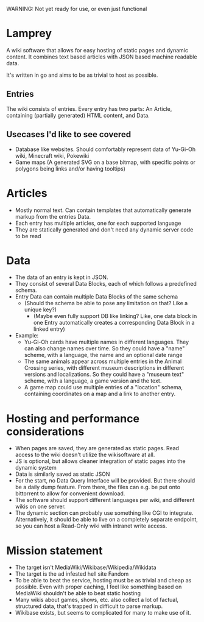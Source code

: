 WARNING: Not yet ready for use, or even just functional

# Lamprey

A wiki software that allows for easy hosting of static pages and dynamic content. It combines text
based articles with JSON based machine readable data.

It's written in go and aims to be as trivial to host as possible.

## Entries

The wiki consists of entries. Every entry has two parts: An Article, containing (partially
generated) HTML content, and Data.

## Usecases I'd like to see covered

- Database like websites. Should comfortably represent data of Yu-Gi-Oh wiki, Minecraft wiki,
  Pokewiki
- Game maps (A generated SVG on a base bitmap, with specific points or polygons being links and/or
  having tooltips)

# Articles

- Mostly normal text. Can contain templates that automatically generate markup from the entries
  Data.
- Each entry has multiple articles, one for each supported language
- They are statically generated and don't need any dynamic server code to be read

# Data

- The data of an entry is kept in JSON.
- They consist of several Data Blocks, each of which follows a predefined schema.
- Entry Data can contain multiple Data Blocks of the same schema
  - (Should the schema be able to pose any limitation on that? Like a unique key?)
    - (Maybe even fully support DB like linking? Like, one data block in one Entry automatically
      creates a corresponding Data Block in a linked entry)
- Example:
  - Yu-Gi-Oh cards have multiple names in different languages. They can also change names over
    time. So they could have a "name" scheme, with a language, the name and an optional date range
  - The same animals appear across multiple entries in the Animal Crossing series, with different
    museum descriptions in different versions and localizations. So they could have a "museum text"
    scheme, with a language, a game version and the text.
  - A game map could use multiple entries of a "location" schema, containing coordinates on a map
    and a link to another entry.

# Hosting and performance considerations

- When pages are saved, they are generated as static pages. Read access to the wiki doesn't utilize
  the wikisoftware at all.
- JS is optional, but allows cleaner integration of static pages into the dynamic system
- Data is similarly saved as static JSON
- For the start, no Data Query Interface will be provided. But there should be a daily dump
  feature. From there, the files can e.g. be put onto bittorrent to allow for convenient download.
- The software should support different languages per wiki, and different wikis on one server.
- The dynamic section can probably use something like CGI to integrate. Alternatively, it should be
  able to live on a completely separate endpoint, so you can host a Read-Only wiki with intranet
  write access.

# Mission statement

- The target isn't MediaWiki/Wikibase/Wikipedia/Wikidata
- The target is the ad infested hell site Fandom
- To be able to beat the service, hosting must be as trivial and cheap as possible. Even with
  proper caching, I feel like something based on MediaWiki shouldn't be able to beat static hosting
- Many wikis about games, shows, etc. also collect a lot of factual, structured data, that's
  trapped in difficult to parse markup.
- Wikibase exists, but seems to complicated for many to make use of it.
